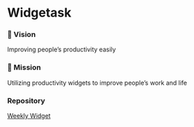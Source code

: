 # Widgetask

### :dart: Vision
Improving people’s productivity easily

### :rocket: Mission
Utilizing productivity widgets to improve people’s work and life

### Repository
[Weekly Widget](https://github.com/Widgetask/weekly-widget)
